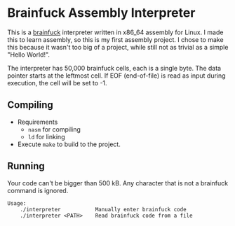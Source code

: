 # Brainfuck Assembly Interpreter

This is a [brainfuck](https://en.wikipedia.org/wiki/Brainfuck) interpreter written in x86_64 assembly for Linux. I made this to learn assembly, so this is my first assembly project. I chose to make this because it wasn't too big of a project, while still not as trivial as a simple "Hello World!".

The interpreter has 50,000 brainfuck cells, each is a single byte. The data pointer starts at the leftmost cell. If EOF (end-of-file) is read as input during execution, the cell will be set to -1.


## Compiling

- Requirements
  - `nasm` for compiling
  - `ld` for linking
- Execute `make` to build to the project.


## Running

Your code can't be bigger than 500 kB. Any character that is not a brainfuck command is ignored.
```
Usage:
    ./interpreter           Manually enter brainfuck code
    ./interpreter <PATH>    Read brainfuck code from a file
```
